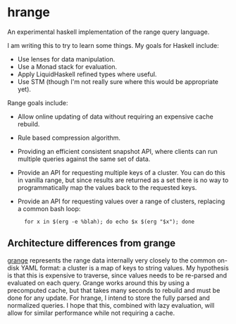hrange
======

An experimental haskell implementation of the range query language.

I am writing this to try to learn some things. My goals for Haskell include:

* Use lenses for data manipulation.
* Use a Monad stack for evaluation.
* Apply LiquidHaskell refined types where useful.
* Use STM (though I'm not really sure where this would be appropriate yet).

Range goals include:

* Allow online updating of data without requiring an expensive cache rebuild.
* Rule based compression algorithm.
* Providing an efficient consistent snapshot API, where clients can run multiple queries against the same set of data.
* Provide an API for requesting multiple keys of a cluster. You can do this in
  vanilla range, but since results are returned as a set there is no way to
  programmatically map the values back to the requested keys.
* Provide an API for requesting values over a range of clusters, replacing a
  common bash loop:

        for x in $(erg -e %blah); do echo $x $(erg "$x"); done


## Architecture differences from grange

[grange](https://github.com/square/grange) represents the range data internally
very closely to the common on-disk YAML format: a cluster is a map of keys to
string values. My hypothesis is that this is expensive to traverse, since
values needs to be re-parsed and evaluated on each query. Grange works around
this by using a precomputed cache, but that takes many seconds to rebuild and
must be done for any update. For hrange, I intend to store the fully parsed and
normalized queries. I hope that this, combined with lazy evaluation, will allow
for similar performance while not requiring a cache.
